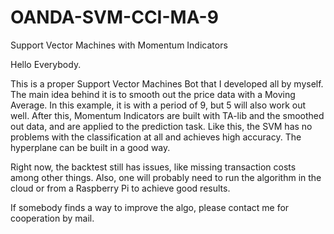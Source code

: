 # OANDA-SVM-CCI-MA-9
Support Vector Machines with Momentum Indicators

Hello Everybody.

This is a proper Support Vector Machines Bot that I developed all by myself.
The main idea behind it is to smooth out the price data with a Moving Average. In this example, it is with a period of 9, but 5 will also work out well.
After this, Momentum Indicators are built with TA-lib and the smoothed out data, and are applied to the prediction task.
Like this, the SVM has no problems with the classification at all and achieves high accuracy. The hyperplane can be built in a good way.

Right now, the backtest still has issues, like missing transaction costs among other things. Also, one will probably need to run the algorithm in the cloud or from a Raspberry Pi to achieve good results.

If somebody finds a way to improve the algo, please contact me for cooperation by mail. 
